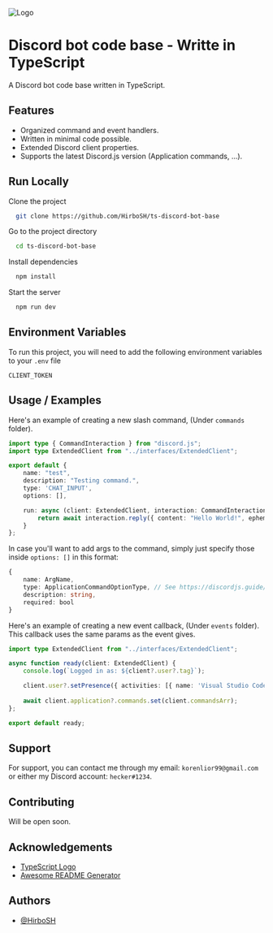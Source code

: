 
![Logo](https://www.spottocamp.com/img/powered/typescript.png)


# Discord bot code base - Writte in TypeScript

A Discord bot code base written in TypeScript.


## Features

- Organized command and event handlers.
- Written in minimal code possible.
- Extended Discord client properties.
- Supports the latest Discord.js version (Application commands, ...).


## Run Locally

Clone the project

```bash
  git clone https://github.com/HirboSH/ts-discord-bot-base
```

Go to the project directory

```bash
  cd ts-discord-bot-base
```

Install dependencies

```bash
  npm install
```

Start the server

```bash
  npm run dev
```


## Environment Variables

To run this project, you will need to add the following environment variables to your `.env` file

`CLIENT_TOKEN`


## Usage / Examples

Here's an example of creating a new slash command, (Under `commands` folder).
```typescript
import type { CommandInteraction } from "discord.js";
import type ExtendedClient from "../interfaces/ExtendedClient";

export default {
    name: "test",
    description: "Testing command.",
    type: 'CHAT_INPUT',
    options: [],

    run: async (client: ExtendedClient, interaction: CommandInteraction, args: any) => {
        return await interaction.reply({ content: "Hello World!", ephemeral: true }).catch(e => console.log(e));
    }
};
```
In case you'll want to add args to the command, simply just specify those inside `options: []` in this format: 

```typescript
{
    name: ArgName,
    type: ApplicationCommandOptionType, // See https://discordjs.guide/interactions/slash-commands.html#options
    description: string,
    required: bool
}
```

Here's an example of creating a new event callback, (Under `events` folder).\
This callback uses the same params as the event gives.
```typescript
import type ExtendedClient from "../interfaces/ExtendedClient";

async function ready(client: ExtendedClient) {
    console.log(`Logged in as: ${client?.user?.tag}`);

    client.user?.setPresence({ activities: [{ name: 'Visual Studio Code' }], status: 'idle' });
    
    await client.application?.commands.set(client.commandsArr);
};

export default ready;
```
## Support

For support, you can contact me through my email: `korenlior99@gmail.com` or either my Discord account: `hecker#1234`.


## Contributing

Will be open soon.


## Acknowledgements

 - [TypeScript Logo](https://www.spottocamp.com/img/powered/typescript.png)
 - [Awesome README Generator](readme.so)


## Authors

- [@HirboSH](https://www.github.com/HirboSH)
